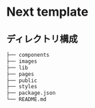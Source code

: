 # Next template

## ディレクトリ構成

```bash
├── components
├── images
├── lib
├── pages
├── public
├── styles
├── package.json
└── README.md
```